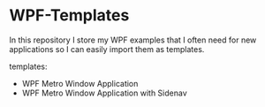 # WPF-Templates
In this repository I store my WPF examples that I often need for new applications so I can easily import them as templates. 

templates:
- WPF Metro Window Application
- WPF Metro Window Application with Sidenav
